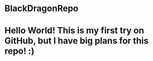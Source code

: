 # BlackDragonRepo
# Hello World! This is my first try on GitHub, but I have big plans for this repo! :)
